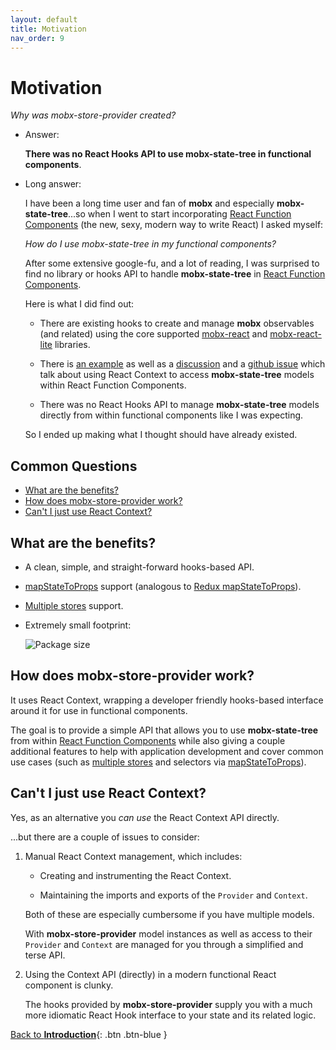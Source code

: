 ```yaml
---
layout: default
title: Motivation
nav_order: 9
---
```


# Motivation

_Why was mobx-store-provider created?_

- Answer:

  **There was no React Hooks API to use mobx-state-tree in functional components**.

- Long answer:

  I have been a long time user and fan of **mobx** and especially **mobx-state-tree**...so when I went to start incorporating [React Function Components](https://www.robinwieruch.de/react-function-component) (the new, sexy, modern way to write React) I asked myself:

  _How do I use mobx-state-tree in my functional components?_

  After some extensive google-fu, and a lot of reading, I was surprised to find no library or hooks API to handle **mobx-state-tree** in [React Function Components](https://www.robinwieruch.de/react-function-component).

  Here is what I did find out:

  - There are existing hooks to create and manage **mobx** observables (and related) using the core supported [mobx-react](https://github.com/mobxjs/mobx-react#mobx-react) and [mobx-react-lite](https://github.com/mobxjs/mobx-react-lite) libraries.

  - There is [an example](https://dev.to/margaretkrutikova/how-to-mobx-state-tree-react-typescript-3d5j) as well as a [discussion](https://dev.to/margaretkrutikova/how-to-mobx-state-tree-react-typescript-3d5j/comments) and a [github issue](https://github.com/mobxjs/mobx-state-tree/issues/1363) which talk about using React Context to access **mobx-state-tree** models within React Function Components.

  - There was no React Hooks API to manage **mobx-state-tree** models directly from within functional components like I was expecting.

  So I ended up making what I thought should have already existed.

## Common Questions

- [What are the benefits?](#what-are-the-benefits)
- [How does mobx-store-provider work?](#how-does-mobx-store-provider-work)
- [Can't I just use React Context?](#cant-i-just-use-react-context)

## What are the benefits?

- A clean, simple, and straight-forward hooks-based API.
- [mapStateToProps](/api/useStore#using-a-mapstatetoprops-callback) support (analogous to [Redux mapStateToProps](https://react-redux.js.org/using-react-redux/connect-mapstate)).
- [Multiple stores](/multiple-stores) support.
- Extremely small footprint:

  ![Package size](https://img.shields.io/bundlephobia/minzip/mobx-store-provider)

## How does mobx-store-provider work?

It uses React Context, wrapping a developer friendly hooks-based interface around it for use in functional components.

The goal is to provide a simple API that allows you to use **mobx-state-tree** from within [React Function Components](https://www.robinwieruch.de/react-function-component) while also giving a couple additional features to help with application development and cover common use cases (such as [multiple stores](/multiple-stores) and selectors via [mapStateToProps](/api/useStore#using-a-mapstatetoprops-callback)).

## Can't I just use React Context?

Yes, as an alternative you _can use_ the React Context API directly.

...but there are a couple of issues to consider:

1. Manual React Context management, which includes:

   - Creating and instrumenting the React Context.

   - Maintaining the imports and exports of the `Provider` and `Context`.

   Both of these are especially cumbersome if you have multiple models.

   With **mobx-store-provider** model instances as well as access to their `Provider` and `Context` are managed for you through a simplified and terse API.

1. Using the Context API (directly) in a modern functional React component is clunky.

   The hooks provided by **mobx-store-provider** supply you with a much more idiomatic React Hook interface to your state and its related logic.

[Back to **Introduction**](/){: .btn .btn-blue }
